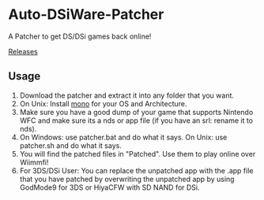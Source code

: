# Auto-DSiWare-Patcher
A Patcher to get DS/DSi games back online!

[Releases](https://github.com/ApfelTV/Auto-DSiWare-Patcher/releases/)

## Usage
1. Download the patcher and extract it into any folder that you want.
1. On Unix: Install [mono](http://www.mono-project.com) for your OS and Architecture.
1. Make sure you have a good dump of your game that supports Nintendo WFC and make sure its a nds or app file (if you have an srl: rename it to nds).
1. On Windows: use patcher.bat and do what it says. On Unix: use patcher.sh and do what it says.
1. You will find the patched files in "Patched". Use them to play online over Wiimmfi!
1. For 3DS/DSi User: You can replace the unpatched app with the .app file that you have patched by overwriting the unpatched app by using GodMode9 for 3DS or HiyaCFW with SD NAND for DSi.

